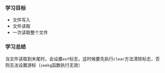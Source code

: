 ### 学习目标

- 文件写入
- 文件读取
- 一次读取整个文件

### 学习总结

当文件读取到末尾时，会设置`eof`标志，这时候要先执行`clear`方法清除标志，否则无法设置游标（`seekg`函数执行无效）